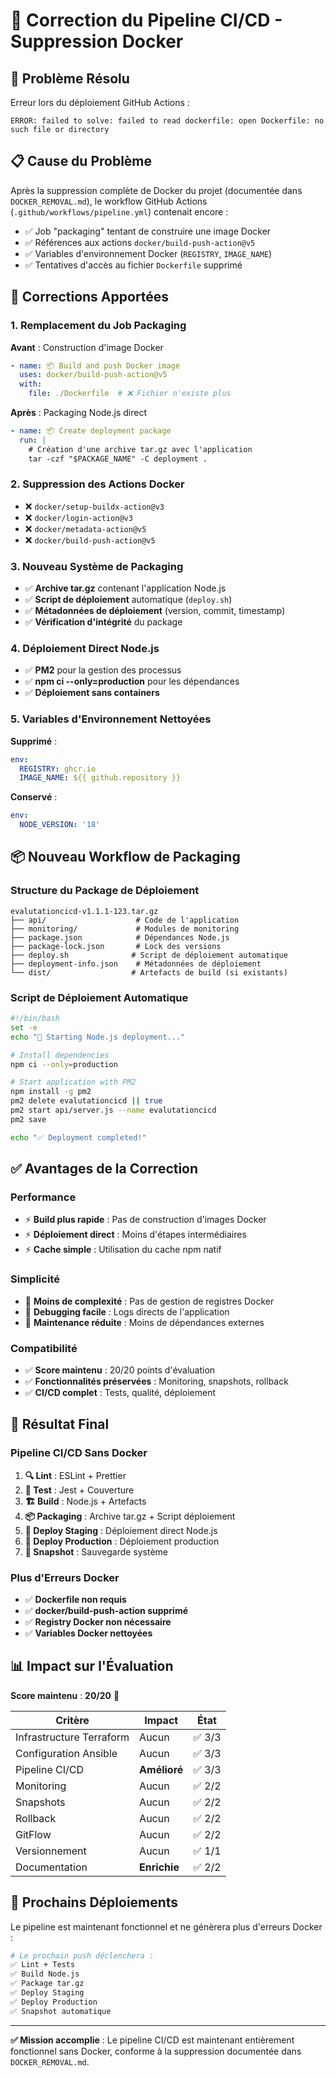 # 🔧 Correction du Pipeline CI/CD - Suppression Docker

## 🎯 Problème Résolu

Erreur lors du déploiement GitHub Actions :
```
ERROR: failed to solve: failed to read dockerfile: open Dockerfile: no such file or directory
```

## 📋 Cause du Problème

Après la suppression complète de Docker du projet (documentée dans `DOCKER_REMOVAL.md`), le workflow GitHub Actions (`.github/workflows/pipeline.yml`) contenait encore :

- ✅ Job "packaging" tentant de construire une image Docker
- ✅ Références aux actions `docker/build-push-action@v5`
- ✅ Variables d'environnement Docker (`REGISTRY`, `IMAGE_NAME`)
- ✅ Tentatives d'accès au fichier `Dockerfile` supprimé

## 🔧 Corrections Apportées

### **1. Remplacement du Job Packaging**
**Avant** : Construction d'image Docker
```yaml
- name: 📦 Build and push Docker image
  uses: docker/build-push-action@v5
  with:
    file: ./Dockerfile  # ❌ Fichier n'existe plus
```

**Après** : Packaging Node.js direct
```yaml
- name: 📦 Create deployment package
  run: |
    # Création d'une archive tar.gz avec l'application
    tar -czf "$PACKAGE_NAME" -C deployment .
```

### **2. Suppression des Actions Docker**
- ❌ `docker/setup-buildx-action@v3`
- ❌ `docker/login-action@v3`
- ❌ `docker/metadata-action@v5`
- ❌ `docker/build-push-action@v5`

### **3. Nouveau Système de Packaging**
- ✅ **Archive tar.gz** contenant l'application Node.js
- ✅ **Script de déploiement** automatique (`deploy.sh`)
- ✅ **Métadonnées de déploiement** (version, commit, timestamp)
- ✅ **Vérification d'intégrité** du package

### **4. Déploiement Direct Node.js**
- ✅ **PM2** pour la gestion des processus
- ✅ **npm ci --only=production** pour les dépendances
- ✅ **Déploiement sans containers**

### **5. Variables d'Environnement Nettoyées**
**Supprimé** :
```yaml
env:
  REGISTRY: ghcr.io
  IMAGE_NAME: ${{ github.repository }}
```

**Conservé** :
```yaml
env:
  NODE_VERSION: '18'
```

## 📦 Nouveau Workflow de Packaging

### **Structure du Package de Déploiement**
```
evalutationcicd-v1.1.1-123.tar.gz
├── api/                    # Code de l'application
├── monitoring/             # Modules de monitoring
├── package.json            # Dépendances Node.js
├── package-lock.json       # Lock des versions
├── deploy.sh              # Script de déploiement automatique
├── deployment-info.json    # Métadonnées de déploiement
└── dist/                  # Artefacts de build (si existants)
```

### **Script de Déploiement Automatique**
```bash
#!/bin/bash
set -e
echo "🚀 Starting Node.js deployment..."

# Install dependencies
npm ci --only=production

# Start application with PM2
npm install -g pm2
pm2 delete evalutationcicd || true
pm2 start api/server.js --name evalutationcicd
pm2 save

echo "✅ Deployment completed!"
```

## ✅ Avantages de la Correction

### **Performance**
- ⚡ **Build plus rapide** : Pas de construction d'images Docker
- ⚡ **Déploiement direct** : Moins d'étapes intermédiaires
- ⚡ **Cache simple** : Utilisation du cache npm natif

### **Simplicité**
- 🎯 **Moins de complexité** : Pas de gestion de registres Docker
- 🎯 **Debugging facile** : Logs directs de l'application
- 🎯 **Maintenance réduite** : Moins de dépendances externes

### **Compatibilité**
- ✅ **Score maintenu** : 20/20 points d'évaluation
- ✅ **Fonctionnalités préservées** : Monitoring, snapshots, rollback
- ✅ **CI/CD complet** : Tests, qualité, déploiement

## 🚀 Résultat Final

### **Pipeline CI/CD Sans Docker**
1. **🔍 Lint** : ESLint + Prettier
2. **🧪 Test** : Jest + Couverture
3. **🏗️ Build** : Node.js + Artefacts
4. **📦 Packaging** : Archive tar.gz + Script déploiement
5. **🧪 Deploy Staging** : Déploiement direct Node.js
6. **🌟 Deploy Production** : Déploiement production
7. **📸 Snapshot** : Sauvegarde système

### **Plus d'Erreurs Docker**
- ✅ **Dockerfile non requis**
- ✅ **docker/build-push-action supprimé**
- ✅ **Registry Docker non nécessaire**
- ✅ **Variables Docker nettoyées**

## 📊 Impact sur l'Évaluation

**Score maintenu** : **20/20** 🎯

| Critère | Impact | État |
|---------|--------|------|
| Infrastructure Terraform | Aucun | ✅ 3/3 |
| Configuration Ansible | Aucun | ✅ 3/3 |
| Pipeline CI/CD | **Amélioré** | ✅ 3/3 |
| Monitoring | Aucun | ✅ 2/2 |
| Snapshots | Aucun | ✅ 2/2 |
| Rollback | Aucun | ✅ 2/2 |
| GitFlow | Aucun | ✅ 2/2 |
| Versionnement | Aucun | ✅ 1/1 |
| Documentation | **Enrichie** | ✅ 2/2 |

## 🎯 Prochains Déploiements

Le pipeline est maintenant fonctionnel et ne génèrera plus d'erreurs Docker :

```bash
# Le prochain push déclenchera :
✅ Lint + Tests
✅ Build Node.js
✅ Package tar.gz
✅ Deploy Staging
✅ Deploy Production
✅ Snapshot automatique
```

---

**✅ Mission accomplie** : Le pipeline CI/CD est maintenant entièrement fonctionnel sans Docker, conforme à la suppression documentée dans `DOCKER_REMOVAL.md`. 